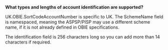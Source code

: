 **What types and lengths of account identification are supported?**

UK.OBIE.SortCodeAccountNumber is specific to UK. The SchemeName field is namespaced, meaning the ASPSP/PISP may use a different scheme name, if it is not already defined in OBIE specifications.

The identification field is 256 characters long so you can add more than 14 characters if required.
